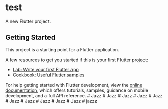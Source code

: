 # test

A new Flutter project.

## Getting Started

This project is a starting point for a Flutter application.

A few resources to get you started if this is your first Flutter project:

- [Lab: Write your first Flutter app](https://docs.flutter.dev/get-started/codelab)
- [Cookbook: Useful Flutter samples](https://docs.flutter.dev/cookbook)

For help getting started with Flutter development, view the
[online documentation](https://docs.flutter.dev/), which offers tutorials,
samples, guidance on mobile development, and a full API reference.
#   J a z z  
 #   J a z z  
 #   J a z z  
 #   J a z z  
 #   J a z z  
 #   J a z z  
 #   J a z z  
 #   J a z z  
 #   J a z z  
 #   J a z z  
 #   j a z z z  
 